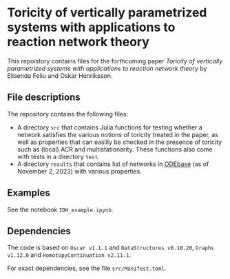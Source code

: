 # Toricity of vertically parametrized systems with applications to reaction network theory

This repoistory contains files for the forthcoming paper _Toricity of vertically parametrized systems with applications to reaction network theory_ by Elisenda Feliu and Oskar Henriksson.

## File descriptions
The repository contains the following files:
* A directory `src` that contains Julia functions for testing whether a network satisfies the various notions of toricity treated in the paper, as well as properties that can easilly be checked in the presence of toricity such as (local) ACR and multistationarity. These functions also come with tests in a directory `test`.
* A directory `results` that contains list of networks in [ODEbase](https://www.odebase.org/) (as of November 2, 2023) with various properties.

## Examples
See the notebook `IDH_example.ipynb`.

## Dependencies
The code is based on `Oscar v1.1.1` and `DataStructures v0.18.20`, `Graphs v1.12.0` and `HomotopyContinuation v2.11.1`. 

For exact dependencies, see the file `src/Manifest.toml`.

